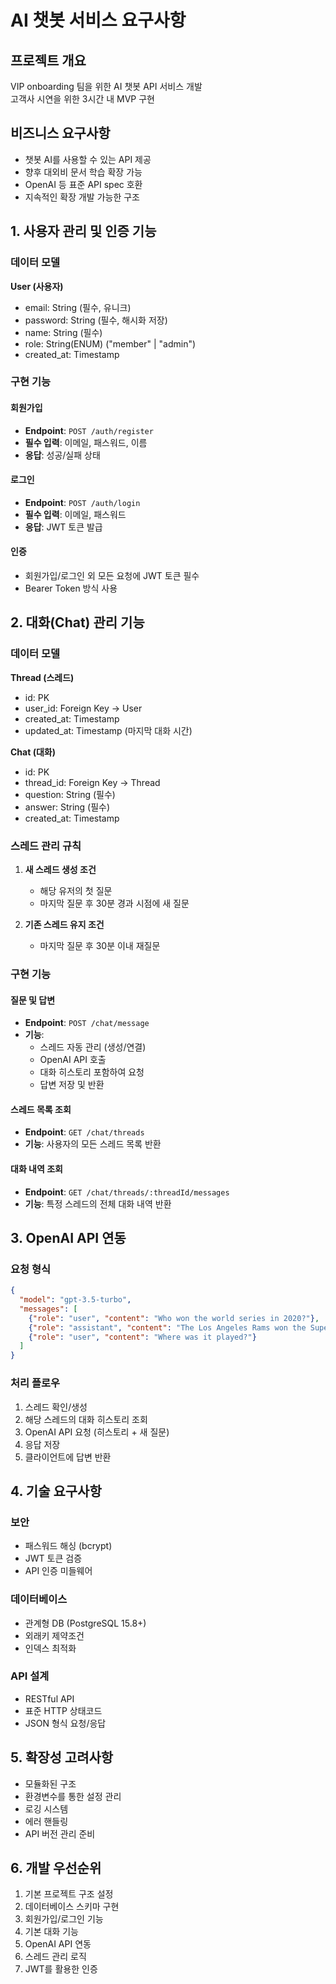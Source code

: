 # AI 챗봇 서비스 요구사항

## 프로젝트 개요

VIP onboarding 팀을 위한 AI 챗봇 API 서비스 개발  
고객사 시연을 위한 3시간 내 MVP 구현

## 비즈니스 요구사항

- 챗봇 AI를 사용할 수 있는 API 제공
- 향후 대외비 문서 학습 확장 가능
- OpenAI 등 표준 API spec 호환
- 지속적인 확장 개발 가능한 구조

## 1. 사용자 관리 및 인증 기능

### 데이터 모델

**User (사용자)**
- email: String (필수, 유니크)
- password: String (필수, 해시화 저장)
- name: String (필수)
- role: String(ENUM) ("member" | "admin")
- created_at: Timestamp

### 구현 기능

#### 회원가입
- **Endpoint**: `POST /auth/register`
- **필수 입력**: 이메일, 패스워드, 이름
- **응답**: 성공/실패 상태

#### 로그인
- **Endpoint**: `POST /auth/login`
- **필수 입력**: 이메일, 패스워드
- **응답**: JWT 토큰 발급

#### 인증
- 회원가입/로그인 외 모든 요청에 JWT 토큰 필수
- Bearer Token 방식 사용

## 2. 대화(Chat) 관리 기능

### 데이터 모델

**Thread (스레드)**
- id: PK
- user_id: Foreign Key → User
- created_at: Timestamp
- updated_at: Timestamp (마지막 대화 시간)

**Chat (대화)**
- id: PK
- thread_id: Foreign Key → Thread
- question: String (필수)
- answer: String (필수)
- created_at: Timestamp

### 스레드 관리 규칙

1. **새 스레드 생성 조건**
   - 해당 유저의 첫 질문
   - 마지막 질문 후 30분 경과 시점에 새 질문

2. **기존 스레드 유지 조건**
   - 마지막 질문 후 30분 이내 재질문

### 구현 기능

#### 질문 및 답변
- **Endpoint**: `POST /chat/message`
- **기능**: 
  - 스레드 자동 관리 (생성/연결)
  - OpenAI API 호출
  - 대화 히스토리 포함하여 요청
  - 답변 저장 및 반환

#### 스레드 목록 조회
- **Endpoint**: `GET /chat/threads`
- **기능**: 사용자의 모든 스레드 목록 반환

#### 대화 내역 조회
- **Endpoint**: `GET /chat/threads/:threadId/messages`
- **기능**: 특정 스레드의 전체 대화 내역 반환

## 3. OpenAI API 연동

### 요청 형식
```json
{
  "model": "gpt-3.5-turbo",
  "messages": [
    {"role": "user", "content": "Who won the world series in 2020?"},
    {"role": "assistant", "content": "The Los Angeles Rams won the Super Bowl in 2022."},
    {"role": "user", "content": "Where was it played?"}
  ]
}
```

### 처리 플로우
1. 스레드 확인/생성
2. 해당 스레드의 대화 히스토리 조회
3. OpenAI API 요청 (히스토리 + 새 질문)
4. 응답 저장
5. 클라이언트에 답변 반환

## 4. 기술 요구사항

### 보안
- 패스워드 해싱 (bcrypt)
- JWT 토큰 검증
- API 인증 미들웨어

### 데이터베이스
- 관계형 DB (PostgreSQL 15.8+)
- 외래키 제약조건
- 인덱스 최적화

### API 설계
- RESTful API
- 표준 HTTP 상태코드
- JSON 형식 요청/응답

## 5. 확장성 고려사항

- 모듈화된 구조
- 환경변수를 통한 설정 관리
- 로깅 시스템
- 에러 핸들링
- API 버전 관리 준비

## 6. 개발 우선순위

1. 기본 프로젝트 구조 설정
2. 데이터베이스 스키마 구현
3. 회원가입/로그인 기능
4. 기본 대화 기능
5. OpenAI API 연동
6. 스레드 관리 로직
7. JWT를 활용한 인증
